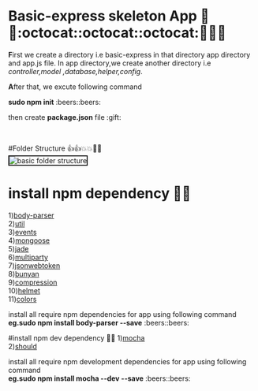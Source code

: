 # Basic-express skeleton App :runner::runner::octocat::octocat::octocat::tada::tada::grinning:<br>

<p> <b>F</b>irst we create a directory i.e basic-express in that directory app directory and app.js file. In app directory,we create another directory i.e <i>controller,model ,database,helper,config</i>.</p><p><b>A</b>fter that, we excute following command<br></p> 
<b>sudo npm init</b> :beers::beers:<br> <p>then create <b>package.json</b> file :gift:</p><br>

#Folder Structure :thumbsup::thumbsup::boom::boom::triangular_ruler::triangular_ruler:
<br>
<img src="http://server.myspace-shack.com/d22/folderstrc.png" border="2" alt="basic folder structure">
</br>
# install npm dependency :paperclip::paperclip:
1)<a href="https://www.npmjs.com/package/body-parser">body-parser</a><br>
2)<a href="https://www.npmjs.com/package/util">util</a><br>
3)<a href="https://www.npmjs.com/package/events">events</a><br>
4)<a href="https://www.npmjs.com/package/mongoose">mongoose</a><br>
5)<a href="http://jade-lang.com/">jade</a><br>
6)<a href="https://www.npmjs.com/package/multiparty">multiparty</a><br>
7)<a href="https://www.npmjs.com/package/jsonwebtoken">jsonwebtoken</a><br>
8)<a href="https://www.npmjs.com/package/bunyan">bunyan</a><br>
9)<a href="https://www.npmjs.com/package/compression">compression</a><br>
10)<a href="https://www.npmjs.com/package/helmet">helmet</a><br>
11)<a href="https://www.npmjs.com/package/colors">colors</a><br>


<p> install all require npm dependencies for app using following command<br>
<b>eg.sudo npm install body-parser --save</b>  :beers::beers:
</p>


#install npm dev dependency :paperclip::paperclip:
1)<a href="https://www.npmjs.com/package/mocha">mocha</a><br>
2)<a href="https://www.npmjs.com/package/should">should</a>

<p> install all require npm development dependencies for app using following command<br>
<b>eg.sudo npm install mocha --dev --save</b>  :beers::beers:
</p>
